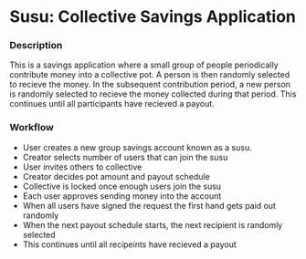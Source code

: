 # Susu: Collective Savings Application

### Description
This is a savings application where a small group of people periodically contribute money into a collective pot.  A person is then randomly selected to recieve the money.  In the subsequent contribution period, a new person is randomly selected to recieve the money collected during that period.  This continues until all participants have recieved a payout.  

### Workflow
- User creates a new group savings account known as a susu. 
- Creator selects number of users that can join the susu
- User invites others to collective
- Creator decides pot amount and payout schedule
- Collective is locked once enough users join the susu
- Each user approves sending money into the account
- When all users have signed the request the first hand gets paid out randomly
- When the next payout schedule starts, the next recipient is randomly selected
- This continues until all recipeints have recieved a payout